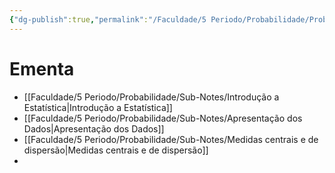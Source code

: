 ```yaml
---
{"dg-publish":true,"permalink":"/Faculdade/5 Periodo/Probabilidade/Probabilidade & Estatística/","tags":["root"],"created":"2024-06-26T00:24:10.600-03:00"}
---
```



# Ementa 
- [[Faculdade/5 Periodo/Probabilidade/Sub-Notes/Introdução a Estatística\|Introdução a Estatística]]
- [[Faculdade/5 Periodo/Probabilidade/Sub-Notes/Apresentação dos Dados\|Apresentação dos Dados]]
- [[Faculdade/5 Periodo/Probabilidade/Sub-Notes/Medidas centrais e de dispersão\|Medidas centrais e de dispersão]]
- 